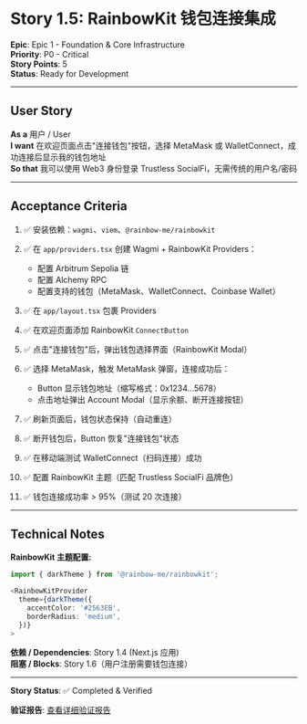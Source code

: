 # Story 1.5: RainbowKit 钱包连接集成

**Epic**: Epic 1 - Foundation & Core Infrastructure  
**Priority**: P0 - Critical  
**Story Points**: 5  
**Status**: Ready for Development

---

## User Story

**As a** 用户 / User  
**I want** 在欢迎页面点击"连接钱包"按钮，选择 MetaMask 或 WalletConnect，成功连接后显示我的钱包地址  
**So that** 我可以使用 Web3 身份登录 Trustless SocialFi，无需传统的用户名/密码

---

## Acceptance Criteria

1. ✅ 安装依赖：`wagmi`、`viem`、`@rainbow-me/rainbowkit`

2. ✅ 在 `app/providers.tsx` 创建 Wagmi + RainbowKit Providers：
   - 配置 Arbitrum Sepolia 链
   - 配置 Alchemy RPC
   - 配置支持的钱包（MetaMask、WalletConnect、Coinbase Wallet）

3. ✅ 在 `app/layout.tsx` 包裹 Providers

4. ✅ 在欢迎页面添加 RainbowKit `ConnectButton`

5. ✅ 点击"连接钱包"后，弹出钱包选择界面（RainbowKit Modal）

6. ✅ 选择 MetaMask，触发 MetaMask 弹窗，连接成功后：
   - Button 显示钱包地址（缩写格式：0x1234...5678）
   - 点击地址弹出 Account Modal（显示余额、断开连接按钮）

7. ✅ 刷新页面后，钱包状态保持（自动重连）

8. ✅ 断开钱包后，Button 恢复"连接钱包"状态

9. ✅ 在移动端测试 WalletConnect（扫码连接）成功

10. ✅ 配置 RainbowKit 主题（匹配 Trustless SocialFi 品牌色）

11. ✅ 钱包连接成功率 > 95%（测试 20 次连接）

---

## Technical Notes

**RainbowKit 主题配置:**

```typescript
import { darkTheme } from '@rainbow-me/rainbowkit';

<RainbowKitProvider
  theme={darkTheme({
    accentColor: '#2563EB',
    borderRadius: 'medium',
  })}
>
```

**依赖 / Dependencies**: Story 1.4 (Next.js 应用)  
**阻塞 / Blocks**: Story 1.6（用户注册需要钱包连接）

---

**Story Status**: ✅ Completed & Verified

**验证报告**: [查看详细验证报告](./story-1.5-verification-report.md)
